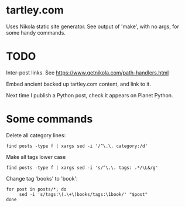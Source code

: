 # tartley.com

Uses Nikola static site generator.
See output of 'make', with no args, for some handy commands.

# TODO

Inter-post links. See
https://www.getnikola.com/path-handlers.html

Embed ancient backed up tartley.com content, and link to it.

Next time I publish a Python post, check it appears
on Planet Python.

# Some commands

Delete all category lines:

    find posts -type f | xargs sed -i '/^\.\. category:/d'

Make all tags lower case

    find posts -type f | xargs sed -i 's/^\.\. tags: .*/\L&/g'

Change tag 'books' to 'book':

    for post in posts/*; do
         sed -i 's/tags:\(.\+\)books/tags:\1book/' "$post"
    done

